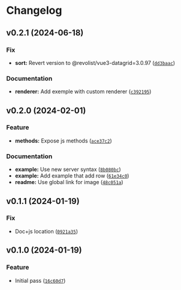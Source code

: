 # Changelog

<!--next-version-placeholder-->

## v0.2.1 (2024-06-18)

### Fix

* **sort:** Revert version to @revolist/vue3-datagrid=3.0.97 ([`dd3baac`](https://github.com/Kitware/trame-datagrid/commit/dd3baacc24af1a9052ac96b14312ebaa4b750600))

### Documentation

* **renderer:** Add exemple with custom renderer ([`c392195`](https://github.com/Kitware/trame-datagrid/commit/c3921955f03e6caf08b25f58fe34182a716bc1ba))

## v0.2.0 (2024-02-01)

### Feature

* **methods:** Expose js methods ([`ace37c2`](https://github.com/Kitware/trame-datagrid/commit/ace37c2b933f708ee9b18c1e9e4ba39c0709f557))

### Documentation

* **example:** Use new server syntax ([`8b080bc`](https://github.com/Kitware/trame-datagrid/commit/8b080bc0f4ed865fcdd6b4f29960f85f5a5e9467))
* **example:** Add example that add row ([`61e34c0`](https://github.com/Kitware/trame-datagrid/commit/61e34c03269b08798267ccadb53325080496a3d9))
* **readme:** Use global link for image ([`48c051a`](https://github.com/Kitware/trame-datagrid/commit/48c051a817e4837218f8095cfa0c1e4a2d9f87c5))

## v0.1.1 (2024-01-19)

### Fix

* Doc+js location ([`0921a35`](https://github.com/Kitware/trame-datagrid/commit/0921a3550f5c931bafbc1abe6f89a5081a1dfd3e))

## v0.1.0 (2024-01-19)

### Feature

* Initial pass ([`16c60d7`](https://github.com/Kitware/trame-datagrid/commit/16c60d743dde4f7e95e27e1db6a211eaf162e3b6))
